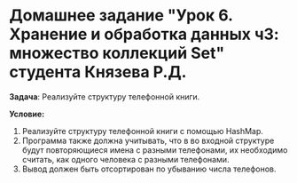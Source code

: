 # Домашнее задание "Урок 6. Хранение и обработка данных ч3: множество коллекций Set" студента Князева Р.Д.

**Задача**: Реализуйте структуру телефонной книги.

**Условие:**

1. Реализуйте структуру телефонной книги с помощью HashMap.
2. Программа также должна учитывать, что в во входной структуре будут повторяющиеся имена с разными телефонами, их необходимо считать, как одного человека с разными телефонами.
3. Вывод должен быть отсортирован по убыванию числа телефонов.